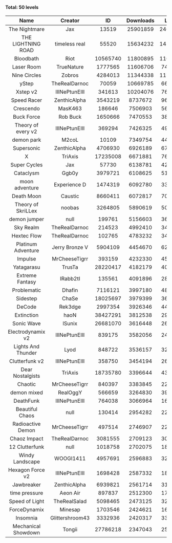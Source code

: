 #### Total: 50 levels

| Name | Creator | ID | Downloads | Likes |
|:---:|:---:|:---:|:---:|:---:|
| The Nightmare | Jax | 13519 | 25901859 | 2406312
| THE LIGHTNING ROAD | timeless real | 55520 | 15634232 | 1431019
| Bloodbath | Riot | 10565740 | 11800895 | 1104951
| Laser Room | TrueNature | 1777565 | 11606706 | 742043
| Nine Circles | Zobros | 4284013 | 11344338 | 1178213
| yStep | TheRealDarnoc | 70059 | 10669785 | 664641
| Xstep v2 | IIINePtunEIII | 341613 | 10204076 | 760717
| Speed Racer | ZenthicAlpha | 3543219 | 8737672 | 967559
| Crescendo | MasK463 | 186646 | 7506903 | 563913
| Buck Force | Rob Buck | 1650666 | 7470553 | 385380
| Theory of every v2 | IIINePtunEIII | 369294 | 7426325 | 495703
| demon park | M2coL | 10109 | 7349754 | 449883
| Supersonic | ZenthicAlpha | 4706930 | 6926189 | 679292
| X | TriAxis | 17235008 | 6671881 | 764269
| Super Cycles | Jax | 57730 | 6138781 | 423466
| Cataclysm | Ggb0y | 3979721 | 6108625 | 511283
| moon adventure | Experience D | 1474319 | 6092780 | 332517
| Death Moon  | Caustic | 8660411 | 6072817 | 709213
| Theory of SkriLLex | noobas | 3264805 | 5890619 | 501982
| demon jumper | null | 199761 | 5156603 | 366503
| Sky Realm | TheRealDarnoc | 214523 | 4992410 | 345850
| Hextec Flow | TheRealDarnoc | 102765 | 4783232 | 343620
| Platinum Adventure | Jerry Bronze V | 5904109 | 4454670 | 623526
| Impulse | MrCheeseTigrr | 393159 | 4232330 | 455746
| Yatagarasu  | TrusTa | 28220417 | 4182179 | 402445
| Extreme Fantasy | IRabb2tI | 135561 | 4091896 | 286686
| Problematic | Dhafin | 7116121 | 3997180 | 487319
| Sidestep | ChaSe | 18025697 | 3979399 | 360819
| DeCode | Rek3dge | 2997354 | 3926346 | 443290
| Extinction | haoN | 38427291 | 3812538 | 290516
| Sonic Wave | lSunix | 26681070 | 3616448 | 268666
| Electrodynamix v2 | IIINePtunEIII | 839175 | 3582056 | 247853
| Lights And Thunder | Lyod | 848722 | 3536157 | 321304
| Clutterfunk v2 | IIINePtunEIII | 358750 | 3454194 | 266578
| Dear Nostalgists | TriAxis | 18735780 | 3396644 | 438563
| Chaotic | MrCheeseTigrr | 840397 | 3383845 | 222856
| demon mixed | RealOggY | 566659 | 3264830 | 390435
| DeathFunk | IIINePtunEIII | 764038 | 3066964 | 160096
| Beautiful Chaos | null | 130414 | 2954282 | 223619
| Radioactive Demon | MrCheeseTigrr | 497514 | 2746907 | 223723
| Chaoz Impact | TheRealDarnoc | 3081555 | 2709123 | 308112
| 12 Clutterfunk | null | 1018758 | 2702075 | 185669
| Windy Landscape | WOOGI1411 | 4957691 | 2596883 | 323248
| Hexagon Force v2 | IIINePtunEIII | 1698428 | 2587332 | 180392
| Jawbreaker | ZenthicAlpha | 6939821 | 2561714 | 317640
| time pressure | Aeon Air | 897837 | 2512300 | 173487
| Speed of Light | TheRealSalad | 5098465 | 2473125 | 320178
| ForceDynamix | Minesap | 1703546 | 2424621 | 169393
| Insomnia | Glittershroom43 | 3332936 | 2420317 | 331096
| Mechanical Showdown | Tongii | 27786218 | 2347043 | 256566
